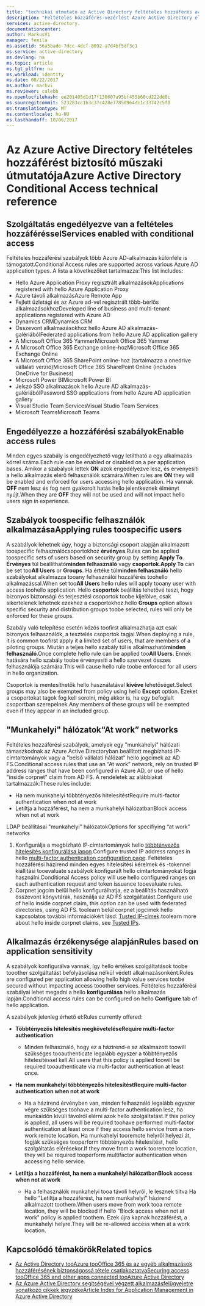 ```yaml
---
title: "technikai útmutató az Active Directory feltételes hozzáférés aaaAzure |} Microsoft Docs"
description: "Feltételes hozzáférés-vezérlést Azure Active Directory ellenőrzi hello megadott feltételek hello felhasználói hitelesítés során, és mielőtt engedélyezi a hozzáférést toohello alkalmazás kiválasztása. Ha ezek a feltételek teljesülnek, hello felhasználó hitelesítése és hozzáférési toohello alkalmazás engedélyezve."
services: active-directory.
documentationcenter: 
author: MarkusVi
manager: femila
ms.assetid: 56a5bade-7dcc-4dcf-8092-a7d4bf5df3c1
ms.service: active-directory
ms.devlang: na
ms.topic: article
ms.tgt_pltfrm: na
ms.workload: identity
ms.date: 08/22/2017
ms.author: markvi
ms.reviewer: calebb
ms.openlocfilehash: ee201405d1d17f130607a95bf455b60cd222dd0c
ms.sourcegitcommit: 523283cc1b3c37c428e77850964dc1c33742c5f0
ms.translationtype: MT
ms.contentlocale: hu-HU
ms.lasthandoff: 10/06/2017
---
```

# <a name="azure-active-directory-conditional-access-technical-reference"></a><span data-ttu-id="cc2af-104">Az Azure Active Directory feltételes hozzáférést biztosító műszaki útmutatója</span><span class="sxs-lookup"><span data-stu-id="cc2af-104">Azure Active Directory Conditional Access technical reference</span></span>

## <a name="services-enabled-with-conditional-access"></a><span data-ttu-id="cc2af-105">Szolgáltatás engedélyezve van a feltételes hozzáféréssel</span><span class="sxs-lookup"><span data-stu-id="cc2af-105">Services enabled with conditional access</span></span>

<span data-ttu-id="cc2af-106">Feltételes hozzáférési szabályok több Azure AD-alkalmazás különféle is támogatott.</span><span class="sxs-lookup"><span data-stu-id="cc2af-106">Conditional Access rules are supported across various Azure AD application types.</span></span> <span data-ttu-id="cc2af-107">A lista a következőket tartalmazza:</span><span class="sxs-lookup"><span data-stu-id="cc2af-107">This list includes:</span></span>


* <span data-ttu-id="cc2af-108">Hello Azure Application Proxy regisztrált alkalmazások</span><span class="sxs-lookup"><span data-stu-id="cc2af-108">Applications registered with hello Azure Application Proxy</span></span>
* <span data-ttu-id="cc2af-109">Azure távoli alkalmazás</span><span class="sxs-lookup"><span data-stu-id="cc2af-109">Azure Remote App</span></span>
* <span data-ttu-id="cc2af-110">Fejlett üzletági és az Azure ad-vel regisztrált több-bérlős alkalmazásokhoz</span><span class="sxs-lookup"><span data-stu-id="cc2af-110">Developed line of business and multi-tenant applications registered with Azure AD</span></span>
* <span data-ttu-id="cc2af-111">Dynamics CRM</span><span class="sxs-lookup"><span data-stu-id="cc2af-111">Dynamics CRM</span></span>
* <span data-ttu-id="cc2af-112">Összevont alkalmazásokhoz hello Azure AD alkalmazás-galériából</span><span class="sxs-lookup"><span data-stu-id="cc2af-112">Federated applications from hello Azure AD application gallery</span></span>
* <span data-ttu-id="cc2af-113">A Microsoft Office 365 Yammer</span><span class="sxs-lookup"><span data-stu-id="cc2af-113">Microsoft Office 365 Yammer</span></span>
* <span data-ttu-id="cc2af-114">A Microsoft Office 365 Exchange online-hoz</span><span class="sxs-lookup"><span data-stu-id="cc2af-114">Microsoft Office 365 Exchange Online</span></span>
* <span data-ttu-id="cc2af-115">A Microsoft Office 365 SharePoint online-hoz (tartalmazza a onedrive vállalati verzió)</span><span class="sxs-lookup"><span data-stu-id="cc2af-115">Microsoft Office 365 SharePoint Online (includes OneDrive for Business)</span></span>
* <span data-ttu-id="cc2af-116">Microsoft Power BI</span><span class="sxs-lookup"><span data-stu-id="cc2af-116">Microsoft Power BI</span></span> 
* <span data-ttu-id="cc2af-117">Jelszó SSO alkalmazások hello Azure AD alkalmazás-galériából</span><span class="sxs-lookup"><span data-stu-id="cc2af-117">Password SSO applications from hello Azure AD application gallery</span></span>
* <span data-ttu-id="cc2af-118">Visual Studio Team Services</span><span class="sxs-lookup"><span data-stu-id="cc2af-118">Visual Studio Team Services</span></span>
* <span data-ttu-id="cc2af-119">Microsoft Teams</span><span class="sxs-lookup"><span data-stu-id="cc2af-119">Microsoft Teams</span></span>









## <a name="enable-access-rules"></a><span data-ttu-id="cc2af-120">Engedélyezze a hozzáférési szabályok</span><span class="sxs-lookup"><span data-stu-id="cc2af-120">Enable access rules</span></span>
<span data-ttu-id="cc2af-121">Minden egyes szabály is engedélyezhető vagy letiltható a egy alkalmazás körrel száma.</span><span class="sxs-lookup"><span data-stu-id="cc2af-121">Each rule can be enabled or disabled on a per application bases.</span></span> <span data-ttu-id="cc2af-122">Amikor a szabályok lettek **ON** azok engedélyezve lesz, és érvényesíti a hello alkalmazás elérő felhasználók számára.</span><span class="sxs-lookup"><span data-stu-id="cc2af-122">When rules are **ON** they will be enabled and enforced for users accessing hello application.</span></span> <span data-ttu-id="cc2af-123">Ha vannak **OFF** nem lesz és fog nem gyakorolt hatás hello jelentkeznek élményt nyújt.</span><span class="sxs-lookup"><span data-stu-id="cc2af-123">When they are **OFF** they will not be used and will not impact hello users sign in experience.</span></span>

## <a name="applying-rules-toospecific-users"></a><span data-ttu-id="cc2af-124">Szabályok toospecific felhasználók alkalmazása</span><span class="sxs-lookup"><span data-stu-id="cc2af-124">Applying rules toospecific users</span></span>
<span data-ttu-id="cc2af-125">A szabályok lehetnek úgy, hogy a biztonsági csoport alapján alkalmazott toospecific felhasználócsoportokhoz **érvényes**.</span><span class="sxs-lookup"><span data-stu-id="cc2af-125">Rules can be applied toospecific sets of users based on security group by setting **Apply To**.</span></span> <span data-ttu-id="cc2af-126">**Érvényes** túl beállítható**minden felhasználó** vagy **csoportok**.</span><span class="sxs-lookup"><span data-stu-id="cc2af-126">**Apply To** can be set too**All Users** or **Groups**.</span></span> <span data-ttu-id="cc2af-127">Ha értéke túl**minden felhasználó** hello szabályokat alkalmazza tooany felhasználói hozzáférés toohello alkalmazással.</span><span class="sxs-lookup"><span data-stu-id="cc2af-127">When set too**All Users** hello rules will apply tooany user with access toohello application.</span></span> <span data-ttu-id="cc2af-128">Hello **csoportok** beállítás lehetővé teszi, hogy bizonyos biztonsági és terjesztési csoportok toobe kijelölve, csak sikertelenek lehetnek ezekhez a csoportokhoz.</span><span class="sxs-lookup"><span data-stu-id="cc2af-128">hello **Groups** option allows specific security and distribution groups toobe selected, rules will only be enforced for these groups.</span></span>

<span data-ttu-id="cc2af-129">Szabály való telepítése esetén közös toofirst alkalmazhatja azt csak bizonyos felhasználók, a tesztelés csoportok tagjai.</span><span class="sxs-lookup"><span data-stu-id="cc2af-129">When deploying a rule,  it is common toofirst apply it a limited set of users, that are members of a piloting groups.</span></span> <span data-ttu-id="cc2af-130">Miután a teljes hello szabály túl is alkalmazható**minden felhasználó**.</span><span class="sxs-lookup"><span data-stu-id="cc2af-130">Once complete hello rule can be applied too**All Users**.</span></span> <span data-ttu-id="cc2af-131">Ennek hatására hello szabály toobe érvényesíti a hello szervezet összes felhasználója számára.</span><span class="sxs-lookup"><span data-stu-id="cc2af-131">This will cause hello rule toobe enforced for all users in hello organization.</span></span>

<span data-ttu-id="cc2af-132">Csoportok is mentesíthetők hello használatával **kivéve** lehetőséget.</span><span class="sxs-lookup"><span data-stu-id="cc2af-132">Select groups may also be exempted from policy using hello **Except** option.</span></span> <span data-ttu-id="cc2af-133">Ezeket a csoportokat tagok fog kell sorolni, még akkor is, ha egy befoglalt csoportban szerepelnek.</span><span class="sxs-lookup"><span data-stu-id="cc2af-133">Any members of these groups will be exempted even if they appear in an included group.</span></span>

## <a name="at-work-networks"></a><span data-ttu-id="cc2af-134">"Munkahelyi" hálózatok</span><span class="sxs-lookup"><span data-stu-id="cc2af-134">“At work” networks</span></span>
<span data-ttu-id="cc2af-135">Feltételes hozzáférési szabályok, amelyek egy "munkahelyi" hálózati támaszkodnak az Azure Active Directoryban beállított megbízható IP-címtartományok vagy a "belső vállalati hálózat" hello jogcímek az AD FS.</span><span class="sxs-lookup"><span data-stu-id="cc2af-135">Conditional access rules that use an “At work” network, rely on trusted IP address ranges that have been configured in Azure AD, or use of hello "inside corpnet" claim from AD FS.</span></span> <span data-ttu-id="cc2af-136">A rendeletek az alábbiakat tartalmazzák:</span><span class="sxs-lookup"><span data-stu-id="cc2af-136">These rules include:</span></span>

* <span data-ttu-id="cc2af-137">Ha nem munkahelyi többtényezős hitelesítést</span><span class="sxs-lookup"><span data-stu-id="cc2af-137">Require multi-factor authentication when not at work</span></span>
* <span data-ttu-id="cc2af-138">Letiltja a hozzáférést, ha nem a munkahelyi hálózatban</span><span class="sxs-lookup"><span data-stu-id="cc2af-138">Block access when not at work</span></span>

<span data-ttu-id="cc2af-139">LDAP beállításai "munkahelyi" hálózatok</span><span class="sxs-lookup"><span data-stu-id="cc2af-139">Options for specifiying “at work” networks</span></span>

1. <span data-ttu-id="cc2af-140">Konfigurálja a megbízható IP-címtartományok hello [többtényezős hitelesítés konfigurálása lapon](../multi-factor-authentication/multi-factor-authentication-whats-next.md).</span><span class="sxs-lookup"><span data-stu-id="cc2af-140">Configure trusted IP address ranges in hello [multi-factor authentication configuration page](../multi-factor-authentication/multi-factor-authentication-whats-next.md).</span></span> <span data-ttu-id="cc2af-141">Feltételes hozzáférési házirend minden egyes hitelesítési kérelmek és -tokennel kiállítási tooevaluate szabályok konfigurált hello címtartományokat fogja használni.</span><span class="sxs-lookup"><span data-stu-id="cc2af-141">Conditional Access policy will use hello configured ranges on each authentication request and token issuance tooevaluate rules.</span></span> 
2. <span data-ttu-id="cc2af-142">Corpnet jogcím belül hello konfigurálhatja, ez a beállítás használható összevont könyvtárak, használja az AD FS szolgáltatást.</span><span class="sxs-lookup"><span data-stu-id="cc2af-142">Configure use of hello inside corpnet claim, this option can be used with federated directories, using AD FS.</span></span> <span data-ttu-id="cc2af-143">toolearn belül corpnet jogcímek hello kapcsolatos további információkért lásd: [Tusted IP-címek](../multi-factor-authentication/multi-factor-authentication-whats-next.md#trusted-ips).</span><span class="sxs-lookup"><span data-stu-id="cc2af-143">toolearn more about hello inside corpnet claims, see [Tusted IPs](../multi-factor-authentication/multi-factor-authentication-whats-next.md#trusted-ips).</span></span>


## <a name="rules-based-on-application-sensitivity"></a><span data-ttu-id="cc2af-144">Alkalmazás érzékenysége alapján</span><span class="sxs-lookup"><span data-stu-id="cc2af-144">Rules based on application sensitivity</span></span>
<span data-ttu-id="cc2af-145">A szabályok konfigurálva vannak, így hello értékes szolgáltatások toobe tooother szolgáltatást befolyásolása nélkül védett alkalmazásonként.</span><span class="sxs-lookup"><span data-stu-id="cc2af-145">Rules are configured per application allowing hello high value services toobe secured without impacting access tooother services.</span></span> <span data-ttu-id="cc2af-146">Feltételes hozzáférési szabályai lehet megadni a hello **konfigurálása** hello alkalmazás lapján.</span><span class="sxs-lookup"><span data-stu-id="cc2af-146">Conditional access rules can be configured on hello  **Configure** tab of hello application.</span></span> 

<span data-ttu-id="cc2af-147">A szabályok jelenleg érhető el:</span><span class="sxs-lookup"><span data-stu-id="cc2af-147">Rules currently offered:</span></span>

* <span data-ttu-id="cc2af-148">**Többtényezős hitelesítés megkövetelése**</span><span class="sxs-lookup"><span data-stu-id="cc2af-148">**Require multi-factor authentication**</span></span>
  
  * <span data-ttu-id="cc2af-149">Minden felhasználó, hogy ez a házirend-e az alkalmazott toowill szükséges tooauthenticate legalább egyszer a többtényezős hitelesítéssel kell.</span><span class="sxs-lookup"><span data-stu-id="cc2af-149">All users that this policy is applied toowill be required tooauthenticate via multi-factor authentication at least once.</span></span>
* <span data-ttu-id="cc2af-150">**Ha nem munkahelyi többtényezős hitelesítést**</span><span class="sxs-lookup"><span data-stu-id="cc2af-150">**Require multi-factor authentication when not at work**</span></span>
  
  * <span data-ttu-id="cc2af-151">Ha a házirend érvényben van, minden felhasználó legalább egyszer végre szükséges toohave a multi-factor authentication lesz, ha munkaidőn kívüli távolról elérni azok hello szolgáltatást.</span><span class="sxs-lookup"><span data-stu-id="cc2af-151">If this policy is applied, all users will be required toohave performed multi-factor authentication at least once if they access hello service from a non-work remote location.</span></span> <span data-ttu-id="cc2af-152">Ha munkahelyi tooremote helyről helyezi át, fogják szükséges tooperform többtényezős hitelesítést, hello szolgáltatás elérésekor.</span><span class="sxs-lookup"><span data-stu-id="cc2af-152">If they move from a work tooremote location, they will be required tooperform multifactor authentication when accessing hello service.</span></span>
* <span data-ttu-id="cc2af-153">**Letiltja a hozzáférést, ha nem a munkahelyi hálózatban**</span><span class="sxs-lookup"><span data-stu-id="cc2af-153">**Block access when not at work**</span></span> 
  
  * <span data-ttu-id="cc2af-154">Ha a felhasználók munkahelyi tooa távoli helyről, le lesznek tiltva Ha hello "Letiltja a hozzáférést, ha nem munkahelyi" házirend alkalmazott toothem.</span><span class="sxs-lookup"><span data-stu-id="cc2af-154">When users move from work tooa remote location, they will be blocked if hello "Block access when not at work" policy is applied toothem.</span></span>  <span data-ttu-id="cc2af-155">Ezek újra kapnak hozzáférést, a munkahelyi helyre.</span><span class="sxs-lookup"><span data-stu-id="cc2af-155">They will be re-allowed access when at a work location.</span></span>

## <a name="related-topics"></a><span data-ttu-id="cc2af-156">Kapcsolódó témakörök</span><span class="sxs-lookup"><span data-stu-id="cc2af-156">Related topics</span></span>
* [<span data-ttu-id="cc2af-157">Az Active Directory tooAzure tooOffice 365 és az egyéb alkalmazások hozzáférésének biztonságossá tétele csatlakoztatva</span><span class="sxs-lookup"><span data-stu-id="cc2af-157">Securing access tooOffice 365 and other apps connected tooAzure Active Directory</span></span>](active-directory-conditional-access.md)
* [<span data-ttu-id="cc2af-158">Az Azure Active Directory segítségével végzett alkalmazásfelügyeletre vonatkozó cikkek jegyzéke</span><span class="sxs-lookup"><span data-stu-id="cc2af-158">Article Index for Application Management in Azure Active Directory</span></span>](active-directory-apps-index.md)

